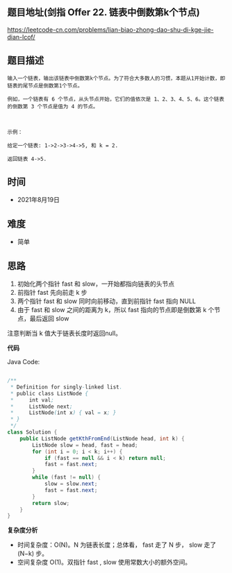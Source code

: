 
## 题目地址(剑指 Offer 22. 链表中倒数第k个节点)

https://leetcode-cn.com/problems/lian-biao-zhong-dao-shu-di-kge-jie-dian-lcof/

## 题目描述

```
输入一个链表，输出该链表中倒数第k个节点。为了符合大多数人的习惯，本题从1开始计数，即链表的尾节点是倒数第1个节点。

例如，一个链表有 6 个节点，从头节点开始，它们的值依次是 1、2、3、4、5、6。这个链表的倒数第 3 个节点是值为 4 的节点。

 

示例：

给定一个链表: 1->2->3->4->5, 和 k = 2.

返回链表 4->5.
```

## 时间

- 2021年8月19日

## 难度

- 简单

## 思路

1. 初始化两个指针 fast 和 slow，一开始都指向链表的头节点
2. 前指针 fast 先向前走 k 步
3. 两个指针 fast 和 slow 同时向前移动，直到前指针 fast 指向 NULL
4. 由于 fast 和  slow 之间的距离为 k，所以 fast 指向的节点即是倒数第 k 个节点，最后返回 slow

注意判断当 k 值大于链表长度时返回null。

**代码**

Java Code:

```java

/**
 * Definition for singly-linked list.
 * public class ListNode {
 *     int val;
 *     ListNode next;
 *     ListNode(int x) { val = x; }
 * }
 */
class Solution {
    public ListNode getKthFromEnd(ListNode head, int k) {
        ListNode slow = head, fast = head;
        for (int i = 0; i < k; i++) {
            if (fast == null && i < k) return null;
            fast = fast.next;
        }
        while (fast != null) {
            slow = slow.next;
            fast = fast.next;
        }
        return slow;
    }
}

```


**复杂度分析**
- 时间复杂度：O(N)。N 为链表长度；总体看， fast 走了 N 步， slow 走了 (N−k) 步。
- 空间复杂度  O(1)。双指针 fast , slow 使用常数大小的额外空间。



